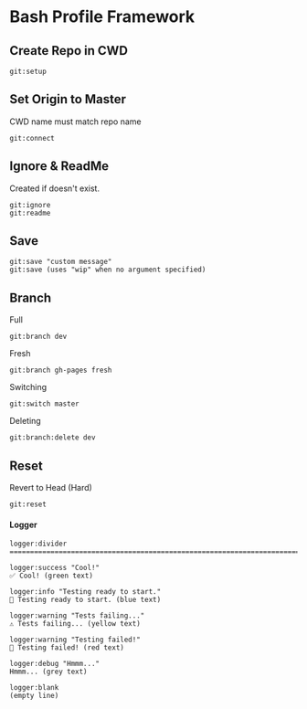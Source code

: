 # Bash Profile Framework

## Create Repo in CWD
```
git:setup
```

## Set Origin to Master
CWD name must match repo name
```
git:connect
```

## Ignore & ReadMe
Created if doesn't exist.
```
git:ignore
git:readme
```

## Save
```
git:save "custom message"
git:save (uses "wip" when no argument specified)
```


## Branch
Full
```
git:branch dev
```
Fresh
```
git:branch gh-pages fresh
```
Switching
```
git:switch master
```
Deleting
```
git:branch:delete dev
```

## Reset
Revert to Head (Hard)
```
git:reset
```

#### Logger
```
logger:divider
===================================================================================================
```

```
logger:success "Cool!"
✅ Cool! (green text)
```

```
logger:info "Testing ready to start."
🤖 Testing ready to start. (blue text)
```

```
logger:warning "Tests failing..."
⚠️ Tests failing... (yellow text)
```

```
logger:warning "Testing failed!"
🤬 Testing failed! (red text)
```

```
logger:debug "Hmmm..."
Hmmm... (grey text)
```

```
logger:blank
(empty line)
```
